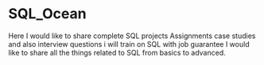 # SQL_Ocean
Here I would like to share complete SQL projects Assignments case studies and also interview questions i will train on SQL with job guarantee 
I would like to share all the things related to SQL from basics to advanced.

